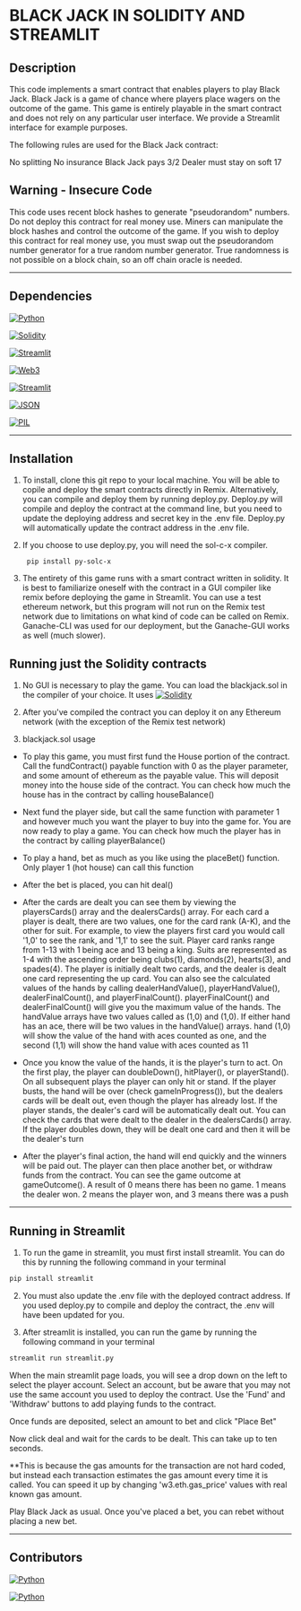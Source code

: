 # BLACK JACK IN SOLIDITY AND STREAMLIT

## Description

This code implements a smart contract that enables players to play Black Jack.  Black Jack is a game of chance where players place wagers on the outcome of the game.  This game is entirely playable in the smart contract and does not rely on any particular user interface.  We provide a Streamlit interface for example purposes.

The following rules are used for the Black Jack contract:

No splitting
No insurance
Black Jack pays 3/2
Dealer must stay on soft 17

## Warning - Insecure Code
This code uses recent block hashes to generate "pseudorandom" numbers.  Do not deploy this contract for real money use.  Miners can manipulate the block hashes and control the outcome of the game.  If you wish to deploy this contract for real money use, you must swap out the pseudorandom number generator for a true random number generator.  True randomness is not possible on a block chain, so an off chain oracle is needed.  

---

## Dependencies

[![Python](https://img.shields.io/badge/Python-3.9.12-blue)](https://www.python.org/downloads/release/python-3912/)

[![Solidity](https://img.shields.io/badge/Solidity-0.8.17-blue)](https://docs.soliditylang.org/en/v0.8.9/)

[![Streamlit](https://img.shields.io/badge/Streamlit-0.88.0-blue)](https://docs.streamlit.io/en/stable/)

[![Web3](https://img.shields.io/badge/Web3-5.24.0-blue)](https://web3py.readthedocs.io/en/stable/)

[![Streamlit](https://img.shields.io/badge/Streamlit-0.88.0-blue)](https://docs.streamlit.io/en/stable/)

[![JSON](https://img.shields.io/badge/Json-2.0.9-blue)](https://docs.python.org/3/library/json.html)

[![PIL](https://img.shields.io/badge/PIL-1.1.6-blue)](https://pypi.org/project/PIL/)

---

## Installation

1. To install, clone this git repo to your local machine.  You will be able to copile and deploy the smart contracts directly in Remix.  Alternatively, you can compile and deploy them by running deploy.py.  Deploy.py will compile and deploy the contract at the command line, but you need to update the deploying address and secret key in the .env file. Deploy.py will automatically update the contract address in the .env file. 

2. If you choose to use deploy.py, you will need the sol-c-x compiler.

        pip install py-solc-x

3. The entirety of this game runs with a smart contract written in solidity.  It is best to familiarize oneself with the contract in a GUI compiler like remix before deploying the game in Streamlit.  You can use a test ethereum network, but this program will not run on the Remix test network due to limitations on what kind of code can be called on Remix.  Ganache-CLI was used for our deployment, but the Ganache-GUI works as well (much slower).



## Running just the Solidity contracts

1. No GUI is necessary to play the game.  You can load the blackjack.sol in the compiler of your choice.  It uses [![Solidity](https://img.shields.io/badge/Solidity-0.8.17-blue)](https://docs.soliditylang.org/en/v0.8.9/)

2. After you've compiled the contract you can deploy it on any Ethereum network (with the exception of the Remix test network)

3. blackjack.sol usage

- To play this game, you must first fund the House portion of the contract.  Call the fundContract() payable function with 0 as the player parameter, and some amount of ethereum as the payable value.  This will deposit money into the house side of the contract.  You can check how much the house has in the contract by calling houseBalance()  

- Next fund the player side, but call the same function with parameter 1 and however much you want the player to buy into the game for.  You are now ready to play a game.  You can check how much the player has in the contract by calling playerBalance()

- To play a hand, bet as much as you like using the placeBet() function.  Only player 1 (hot house) can call this function

- After the bet is placed, you can hit deal()

- After the cards are dealt you can see them by viewing the playersCards() array and the dealersCards() array.  For each card a player is dealt, there are two values, one for the card rank (A-K), and the other for suit.  For example, to view the players first card you would call '1,0' to see the rank, and '1,1' to see the suit.  Player card ranks range from 1-13 with 1 being ace and 13 being a king.  Suits are represented as 1-4 with the ascending order being clubs(1), diamonds(2), hearts(3), and spades(4).  The player is initially dealt two cards, and the dealer is dealt one card representing the up card.  You can also see the calculated values of the hands by calling dealerHandValue(), playerHandValue(), dealerFinalCount(), and playerFinalCount().  playerFinalCount() and dealerFinalCount() will give you the maximum value of the hands.  The handValue arrays have two values called as (1,0) and (1,0).  If either hand has an ace, there will be two values in the handValue() arrays.  hand (1,0) will show the value of the hand with aces counted as one, and the second (1,1) will show the hand value with aces counted as 11

- Once you know the value of the hands, it is the player's turn to act.  On the first play, the player can doubleDown(), hitPlayer(), or playerStand().  On all subsequent plays the player can only hit or stand.  If the player busts, the hand will be over (check gameInProgress()), but the dealers cards will be dealt out, even though the player has already lost.  If the player stands, the dealer's card will be automatically dealt out.  You can check the cards that were dealt to the dealer in the dealersCards() array.   If the player doubles down, they will be dealt one card and then it will be the dealer's turn  

- After the player's final action, the hand will end quickly and the winners will be paid out.  The player can then place another bet, or withdraw funds from the contract.  You can see the game outcome at gameOutcome().  A result of 0 means there has been no game.  1 means the dealer won.  2 means the player won, and 3 means there was a push

---

## Running in Streamlit

1. To run the game in streamlit, you must first install streamlit.  You can do this by running the following command in your terminal

```bash
pip install streamlit
```

2. You must also update the .env file with the deployed contract address.  If you used deploy.py to compile and deploy the contract, the .env will have been updated for you.

2. After streamlit is installed, you can run the game by running the following command in your terminal

```bash
streamlit run streamlit.py
```

When the main streamlit page loads, you will see a drop down on the left to select the player account.  Select an account, but be aware that you may not use the same account you used to deploy the contract.  Use the 'Fund' and 'Withdraw' buttons to add playing funds to the contract.  

Once funds are deposited, select an amount to bet and click "Place Bet"

Now click deal and wait for the cards to be dealt.  This can take up to ten seconds.  

**This is because the gas amounts for the transaction are not hard coded, but instead each transaction estimates the gas amount every time it is called.  You can speed it up by changing 'w3.eth.gas_price' values with real known gas amount.

Play Black Jack as usual.  Once you've placed a bet, you can rebet without placing a new bet.  

---

## Contributors

[![Python](https://img.shields.io/badge/David_Lampach-LinkedIn-blue)](https://www.linkedin.com/in/david-lampach-1b21133a/)

[![Python](https://img.shields.io/badge/Michael_Dionne-LinkedIn-blue)](https://www.linkedin.com/in/michael-dionne-b2a1b61b/)



